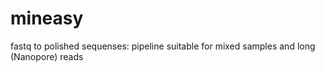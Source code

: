 # mineasy
fastq to polished sequenses: pipeline suitable for mixed samples and long (Nanopore) reads
